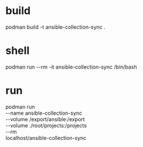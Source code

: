 # build
podman build -t ansible-collection-sync .

# shell
podman run --rm -it ansible-collection-sync /bin/bash

# run
podman run \
--name ansible-collection-sync \
--volume /export/ansible:/export \
--volume ./root/projects:/projects \
--rm \
localhost/ansible-collection-sync
